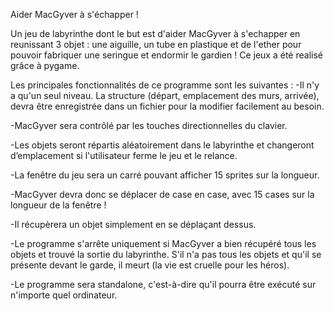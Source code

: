 Aider MacGyver à s'échapper !

Un jeu de labyrinthe dont le but est d'aider MacGyver à s'echapper en reunissant 3 objet : une aiguille, un tube en plastique et de l'ether pour pouvoir fabriquer une seringue et endormir le gardien ! Ce jeux a été realisé grâce à pygame.

Les principales fonctionnalités de ce programme sont les suivantes : -Il n'y a qu'un seul niveau. La structure (départ, emplacement des murs, arrivée), devra être enregistrée dans un fichier pour la modifier facilement au besoin.

-MacGyver sera contrôlé par les touches directionnelles du clavier.

-Les objets seront répartis aléatoirement dans le labyrinthe et changeront d’emplacement si l'utilisateur ferme le jeu et le relance.

-La fenêtre du jeu sera un carré pouvant afficher 15 sprites sur la longueur.

-MacGyver devra donc se déplacer de case en case, avec 15 cases sur la longueur de la fenêtre !

-Il récupèrera un objet simplement en se déplaçant dessus.

-Le programme s'arrête uniquement si MacGyver a bien récupéré tous les objets et trouvé la sortie du labyrinthe. S'il n'a pas tous les objets et qu'il se présente devant le garde, il meurt (la vie est cruelle pour les héros).

-Le programme sera standalone, c'est-à-dire qu'il pourra être exécuté sur n'importe quel ordinateur.
